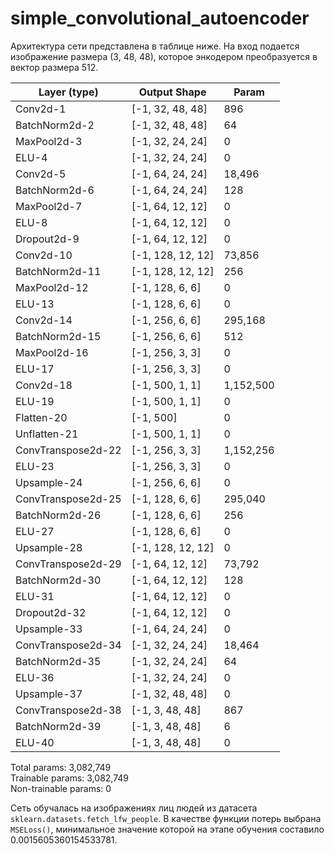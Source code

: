 # simple_convolutional_autoencoder

Архитектура сети представлена в таблице ниже. На вход подается изображение размера (3, 48, 48), которое энкодером преобразуется в вектор размера 512.

|Layer (type)|Output Shape|Param|
|---|---|---|
|Conv2d-1|[-1, 32, 48, 48]|896|
|BatchNorm2d-2|[-1, 32, 48, 48]|64|
|MaxPool2d-3|[-1, 32, 24, 24]|0|
|ELU-4|[-1, 32, 24, 24]|0|
|Conv2d-5|[-1, 64, 24, 24]|18,496|
|BatchNorm2d-6|[-1, 64, 24, 24]|128|
|MaxPool2d-7|[-1, 64, 12, 12]|0|
|ELU-8|[-1, 64, 12, 12]|0|
|Dropout2d-9|[-1, 64, 12, 12]|0|
|Conv2d-10|[-1, 128, 12, 12]|73,856|
|BatchNorm2d-11|[-1, 128, 12, 12]|256|
|MaxPool2d-12|[-1, 128, 6, 6]|0|
|ELU-13|[-1, 128, 6, 6]|0|
|Conv2d-14|[-1, 256, 6, 6]|295,168|
|BatchNorm2d-15|[-1, 256, 6, 6]|512|
|MaxPool2d-16|[-1, 256, 3, 3]|0|
|ELU-17|[-1, 256, 3, 3]|0|
|Conv2d-18|[-1, 500, 1, 1]|1,152,500|
|ELU-19|[-1, 500, 1, 1]|0|
|Flatten-20|[-1, 500]|0|
|Unflatten-21|[-1, 500, 1, 1]|0|
|ConvTranspose2d-22|[-1, 256, 3, 3]|1,152,256|
|ELU-23|[-1, 256, 3, 3]|0|
|Upsample-24|[-1, 256, 6, 6]|0|
|ConvTranspose2d-25|[-1, 128, 6, 6]|295,040|
|BatchNorm2d-26|[-1, 128, 6, 6]|256|
|ELU-27|[-1, 128, 6, 6]|0|
|Upsample-28|[-1, 128, 12, 12]|0|
|ConvTranspose2d-29|[-1, 64, 12, 12]|73,792|
|BatchNorm2d-30|[-1, 64, 12, 12]|128|
|ELU-31|[-1, 64, 12, 12]|0|
|Dropout2d-32|[-1, 64, 12, 12]|0|
|Upsample-33|[-1, 64, 24, 24]|0|
|ConvTranspose2d-34|[-1, 32, 24, 24]|18,464|
|BatchNorm2d-35|[-1, 32, 24, 24]|64|
|ELU-36|[-1, 32, 24, 24]|0|
|Upsample-37|[-1, 32, 48, 48]|0|
|ConvTranspose2d-38|[-1, 3, 48, 48]|867|
|BatchNorm2d-39|[-1, 3, 48, 48]|6|
|ELU-40|[-1, 3, 48, 48]|0|

Total params: 3,082,749  
Trainable params: 3,082,749  
Non-trainable params: 0

Сеть обучалась на изображениях лиц людей из датасета `sklearn.datasets.fetch_lfw_people`. В качестве функции потерь выбрана `MSELoss()`, минимальное значение которой на этапе обучения составило 0.0015605360154533781.
